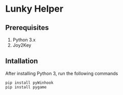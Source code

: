 # Lunky Helper

## Prerequisites

1. Python 3.x
2. Joy2Key

## Intallation

After installing Python 3, run the following commands
```
pip install pyWinhook
pip install pygame
```
